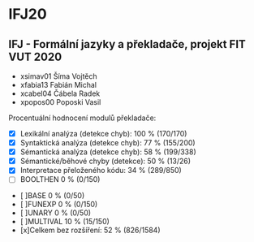 # IFJ20
## IFJ - Formální jazyky a překladače, projekt FIT VUT 2020

- xsimav01 Šíma Vojtěch 
- xfabia13 Fabián Michal
- xcabel04 Čábela Radek
- xpopos00 Poposki Vasil

Procentuální hodnocení modulů překladače: <br/>
- [x] Lexikální analýza (detekce chyb): 100 % (170/170) <br/>
- [x] Syntaktická analýza (detekce chyb): 77 % (155/200) <br/>
- [x] Sémantická analýza (detekce chyb): 58 % (199/338) <br/>
- [x] Sémantické/běhové chyby (detekce): 50 % (13/26) <br/>
- [x] Interpretace přeloženého kódu: 34 % (289/850) <br/>
- [ ] BOOLTHEN 0 % (0/150) <br/>
- [ ]BASE 0 % (0/50) <br/>
- [ ]FUNEXP 0 % (0/150) <br/>
- [ ]UNARY 0 % (0/50) <br/>
- [ ]MULTIVAL 10 % (15/150) <br/>
- [x]Celkem bez rozšíření: 52 % (826/1584) <br/>
